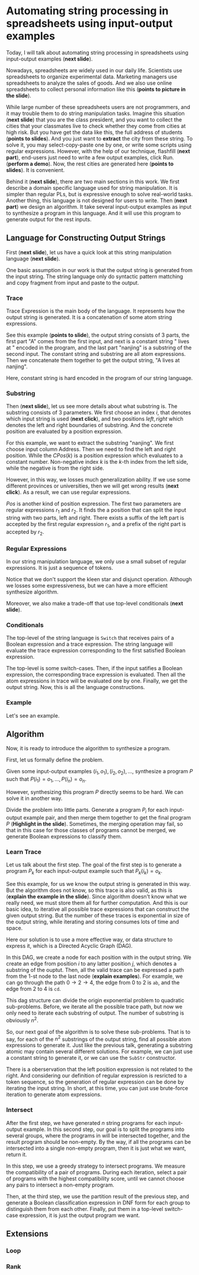 # Automating string processing in spreadsheets using input-output examples

Today, I will talk about automating string processing in spreadsheets using input-output examples (**next slide**).

Nowadays, spreadsheets are widely used in our daily life. Scientists use spreadsheets to organize experimental data. Marketing managers use spreadsheets to analyze the sales of goods. And we also use online spreadsheets to collect personal information like this (**points to picture in the slide**).

While large number of these spreadsheets users are not programmers, and it may trouble them to do string manipulation tasks. Imagine this situation (**next slide**) that you are the class president, and you want to collect the cities that your classmates live to check whether they come from cities at high risk. But you have get the data like this, the full address of students (**points to slides**). And you just want to **extract** the city from these string. To solve it, you may select-copy-paste one by one, or write some scripts using regular expressions. However, with the help of our technique, flashfill (**next part**), end-users just need to write a few output examples, click Run. (**perform a demo**). Now, the rest cities are generated here (**points to slides**). It is convenient.

Behind it (**next slide**), there are two main sections in this work. We first describe a domain specific language used for string manipulation. It is simpler than regular PLs, but is expressive enough to solve real-world tasks. Another thing, this language is not designed for users to write. Then (**next part**) we design an algorithm. It take several input-output examples as input to synthesize a program in this language. And it will use this program to generate output for the rest inputs.

## Language for Constructing Output Strings

First (**next slide**), let us have a quick look at this string manipulation language (**next slide**).

One basic assumption in our work is that the output string is generated from the input string. The string language only do syntactic pattern mattching and copy fragment from input and paste to the output.

### Trace

Trace Expression is the main body of the language. It represents how the output string is generated. It is a concatenation of some atom string expressions.

See this example (**points to slide**), the output string consists of 3 parts, the first part "A" comes from the first input, and next is a constant string " lives at " encoded in the program, and the last part "nanjing" is a substring of the second input. The constant string and substring are all atom expressions. Then we concatenate them together to get the output string, "A lives at nanjing".

Here, constant string is hard encoded in the program of our string language.

### Substring

Then (**next slide**), let us see more details about what substring is. The substring consists of 3 parameters. We first choose an index $i$, that denotes which input string is used (**next click**), and two positions $left, right$ which denotes the left and right boundaries of substring. And the concrete position are evaluated by a position expression.

For this example, we want to extract the substring "nanjing". We first choose input column Address. Then we need to find the left and right position. While the $CPos(k)$ is a position expression which evaluates to a constant number. Non-negative index $k$ is the $k$-th index from the left side, while the negative is from the right side.

However, in this way, we losses much generalization ability. If we use some different provinces or universities, then we will get wrong results (**next click**). As a result, we can use regular expressions.

$Pos$ is another kind of position expression. The first two parameters are regular expressions $r_1$ and $r_2$. It finds the a position that can split the input string with two parts, left and right. There exists a suffix of the left part is accepted by the first regular expression $r_1$, and a prefix of the right part is accepted by $r_2$.

### Regular Expressions

In our string manipulation language, we only use a small subset of regular expressions. It is just a sequence of tokens. 

Notice that we don't support the kleen star and disjunct operation. Although we losses some expressiveness, but we can have a more efficient synthesize algorithm.

Moreover, we also make a trade-off that use top-level conditionals (**next slide**).

### Conditionals

The top-level of the string language is `Switch` that receives pairs of a Boolean expression and a trace expression. The string language will evaluate the trace expression corresponding to the first satisfied Boolean expression.

The top-level is some switch-cases. Then, if the input satifies a Boolean expression, the corresponding trace expression is evaluated. Then all the atom expressions in trace will be evaluated one by one. Finally, we get the output string. Now, this is all the language constructions.

### Example

Let's see an example.

## Algorithm

Now, it is ready to introduce the algorithm to synthesize a program.

First, let us formally define the problem.

Given some input-output examples $(i_1, o_1), (i_2, o_2), \dots$, synthesize a program $P$ such that $P(i_1) = o_1, \dots, P(i_n)=o_n$.

However, synthesizing this program $P$ directly seems to be hard. We can solve it in another way.

Divide the problem into little parts. Generate a program $P_i$ for each input-output example pair, and then merge them together to get the final program $P$ (**Highlight in the slide**). Sometimes, the merging operation may fail, so that in this case for those classes of programs cannot be merged, we generate Boolean expressions to classify them.

### Learn Trace

Let us talk about the first step. The goal of the first step is to generate a program $P_k$ for each input-output example such that $P_k(i_k)=o_k$.

See this example, for us we know the output string is generated in this way. But the algorithm does not know, so this trace is also valid, as this is (**explain the example in the slide**). Since algorithm doesn't know what we really need, we must store them all for further computation. And this is our basic idea, to iterative all possible trace expressions that can construct the given output string. But the number of these traces is exponential in size of the output string, while iterating and storing consumes lots of time and space.

Here our solution is to use a more effective way, or data structure to express it, which is a Directed Acyclic Graph (DAG).

In this DAG, we create a node for each position with in the output string. We create an edge from position $i$ to any latter position $j$, which denotes a substring of the ouptut. Then, all the valid trace can be expressed a path from the 1-st node to the last node (**explain examples**). For example, we can go through the path $0 \to 2 \to 4$, the edge from $0$ to $2$ is `ab`, and the edge from $2$ to $4$ is `cd`.

This dag structure can divide the origin exponential problem to quadratic sub-problems. Before, we iterate all the possible trace path, but now we only need to iterate each substring of output. The number of substring is obviously $n^2$.

So, our next goal of the algorithm is to solve these sub-problems. That is to say, for each of the $n^2$ substrings of the output string, find all possible atom expressions to generate it. Just like the previous talk, generating a substring atomic may contain several different solutions. For example, we can just use a constant string to generate it, or we can use the `SubStr` constructor. 

There is a oberservation that the left position expression is not related to the right. And considering our definition of regular expression is resricted to a token sequence, so the generation of regular expression can be done by iterating the input string. In short, at this time, you can just use brute-force iteration to generate atom expressions.

### Intersect

After the first step, we have generated $n$ string programs for each input-output example. In this second step, our goal is to split the programs into several groups, where the programs in will be intersected together, and the result program should be non-empty. By the way, if all the programs can be intersected into a single non-empty program, then it is just what we want, return it.

In this step, we use a greedy strategy to intersect programs. We measure the compatibility of a pair of programs. During each iteration, select a pair of programs with the highest compatibility score, until we cannot choose any pairs to intersect a non-empty program.

Then, at the third step, we use the partition result of the previous step, and generate a Boolean classification expression in DNF form for each group to distinguish them from each other. Finally, put them in a top-level switch-case expression, it is just the output program we want.

## Extensions

### Loop

### Rank
